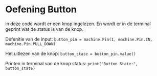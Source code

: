 # Oefening Button

in deze code wordt er een knop ingelezen. En wordt er in de terminal geprint wat de status is van de knop.

Defenitie van de input:
``button_pin = machine.Pin(1, machine.Pin.IN, machine.Pin.PULL_DOWN)`` 

Het uitlezen van de knop:
``button_state = button_pin.value()``

Printen in terminal van de knop status:
``print("Button State:", button_state)``
